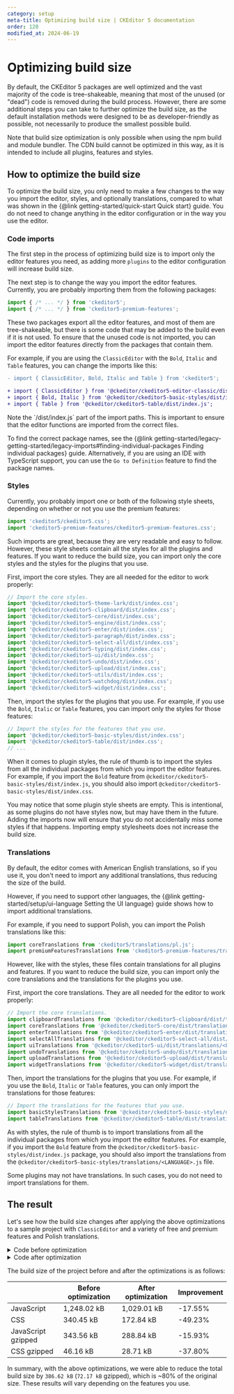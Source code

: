 ```yaml
---
category: setup
meta-title: Optimizing build size | CKEditor 5 documentation
order: 120
modified_at: 2024-06-19
---
```


# Optimizing build size

By default, the CKEditor&nbsp;5 packages are well optimized and the vast majority of the code is tree-shakeable, meaning that most of the unused (or "dead") code is removed during the build process. However, there are some additional steps you can take to further optimize the build size, as the default installation methods were designed to be as developer-friendly as possible, not necessarily to produce the smallest possible build.

Note that build size optimization is only possible when using the npm build and module bundler. The CDN build cannot be optimized in this way, as it is intended to include all plugins, features and styles.

## How to optimize the build size

To optimize the build size, you only need to make a few changes to the way you import the editor, styles, and optionally translations, compared to what was shown in the {@link getting-started/quick-start Quick start} guide. You do not need to change anything in the editor configuration or in the way you use the editor.

### Code imports

The first step in the process of optimizing build size is to import only the editor features you need, as adding more `plugins` to the editor configuration will increase build size.

The next step is to change the way you import the editor features. Currently, you are probably importing them from the following packages:

```js
import { /* ... */ } from 'ckeditor5';
import { /* ... */ } from 'ckeditor5-premium-features';
```

These two packages export all the editor features, and most of them are tree-shakeable, but there is some code that may be added to the build even if it is not used. To ensure that the unused code is not imported, you can import the editor features directly from the packages that contain them.

For example, if you are using the `ClassicEditor` with the `Bold`, `Italic` and `Table` features, you can change the imports like this:

```diff
- import { ClassicEditor, Bold, Italic and Table } from 'ckeditor5';

+ import { ClassicEditor } from '@ckeditor/ckeditor5-editor-classic/dist/index.js';
+ import { Bold, Italic } from '@ckeditor/ckeditor5-basic-styles/dist/index.js';
+ import { Table } from '@ckeditor/ckeditor5-table/dist/index.js';
```

<info-box warning>
	Note the `/dist/index.js` part of the import paths. This is important to ensure that the editor functions are imported from the correct files.
</info-box>

To find the correct package names, see the {@link getting-started/legacy-getting-started/legacy-imports#finding-individual-packages Finding individual packages} guide. Alternatively, if you are using an IDE with TypeScript support, you can use the `Go to Definition` feature to find the package names.

### Styles

Currently, you probably import one or both of the following style sheets, depending on whether or not you use the premium features:

```js
import 'ckeditor5/ckeditor5.css';
import 'ckeditor5-premium-features/ckeditor5-premium-features.css';
```

Such imports are great, because they are very readable and easy to follow. However, these style sheets contain all the styles for all the plugins and features. If you want to reduce the build size, you can import only the core styles and the styles for the plugins that you use.

First, import the core styles. They are all needed for the editor to work properly:

```js
// Import the core styles.
import '@ckeditor/ckeditor5-theme-lark/dist/index.css';
import '@ckeditor/ckeditor5-clipboard/dist/index.css';
import '@ckeditor/ckeditor5-core/dist/index.css';
import '@ckeditor/ckeditor5-engine/dist/index.css';
import '@ckeditor/ckeditor5-enter/dist/index.css';
import '@ckeditor/ckeditor5-paragraph/dist/index.css';
import '@ckeditor/ckeditor5-select-all/dist/index.css';
import '@ckeditor/ckeditor5-typing/dist/index.css';
import '@ckeditor/ckeditor5-ui/dist/index.css';
import '@ckeditor/ckeditor5-undo/dist/index.css';
import '@ckeditor/ckeditor5-upload/dist/index.css';
import '@ckeditor/ckeditor5-utils/dist/index.css';
import '@ckeditor/ckeditor5-watchdog/dist/index.css';
import '@ckeditor/ckeditor5-widget/dist/index.css';
```

Then, import the styles for the plugins that you use. For example, if you use the `Bold`, `Italic` or `Table` features, you can import only the styles for those features:

```js
// Import the styles for the features that you use.
import '@ckeditor/ckeditor5-basic-styles/dist/index.css';
import '@ckeditor/ckeditor5-table/dist/index.css';
// ...
```

When it comes to plugin styles, the rule of thumb is to import the styles from all the individual packages from which you import the editor features. For example, if you import the `Bold` feature from `@ckeditor/ckeditor5-basic-styles/dist/index.js`, you should also import `@ckeditor/ckeditor5-basic-styles/dist/index.css`.

You may notice that some plugin style sheets are empty. This is intentional, as some plugins do not have styles now, but may have them in the future. Adding the imports now will ensure that you do not accidentally miss some styles if that happens. Importing empty stylesheets does not increase the build size.

### Translations

By default, the editor comes with American English translations, so if you use it, you don't need to import any additional translations, thus reducing the size of the build.

However, if you need to support other languages, the {@link getting-started/setup/ui-language Setting the UI language} guide shows how to import additional translations.

For example, if you need to support Polish, you can import the Polish translations like this:

```js
import coreTranslations from 'ckeditor5/translations/pl.js';
import premiumFeaturesTranslations from 'ckeditor5-premium-features/translations/pl.js';
```

However, like with the styles, these files contain translations for all plugins and features. If you want to reduce the build size, you can import only the core translations and the translations for the plugins you use.

First, import the core translations. They are all needed for the editor to work properly:

```js
// Import the core translations.
import clipboardTranslations from '@ckeditor/ckeditor5-clipboard/dist/translations/<LANGUAGE>.js';
import coreTranslations from '@ckeditor/ckeditor5-core/dist/translations/<LANGUAGE>.js';
import enterTranslations from '@ckeditor/ckeditor5-enter/dist/translations/<LANGUAGE>.js';
import selectAllTranslations from '@ckeditor/ckeditor5-select-all/dist/translations/<LANGUAGE>.js';
import uiTranslations from '@ckeditor/ckeditor5-ui/dist/translations/<LANGUAGE>.js';
import undoTranslations from '@ckeditor/ckeditor5-undo/dist/translations/<LANGUAGE>.js';
import uploadTranslations from '@ckeditor/ckeditor5-upload/dist/translations/<LANGUAGE>.js';
import widgetTranslations from '@ckeditor/ckeditor5-widget/dist/translations/<LANGUAGE>.js';
```

Then, import the translations for the plugins that you use. For example, if you use the `Bold`, `Italic` or `Table` features, you can only import the translations for those features:

```js
// Import the translations for the features that you use.
import basicStylesTranslations from '@ckeditor/ckeditor5-basic-styles/dist/translations/<LANGUAGE>.js';
import tableTranslations from '@ckeditor/ckeditor5-table/dist/translations/<LANGUAGE>.js';
```

As with styles, the rule of thumb is to import translations from all the individual packages from which you import the editor features. For example, if you import the `Bold` feature from the `@ckeditor/ckeditor5-basic-styles/dist/index.js` package, you should also import the translations from the `@ckeditor/ckeditor5-basic-styles/translations/<LANGUAGE>.js` file.

Some plugins may not have translations. In such cases, you do not need to import translations for them.

## The result

Let's see how the build size changes after applying the above optimizations to a sample project with `ClassicEditor` and a variety of free and premium features and Polish translations.

<details>
<summary>Code before optimization</summary>

```js
	import {
	ClassicEditor,
	Essentials,
	CKFinderUploadAdapter,
	Autoformat,
	Bold,
	Italic,
	BlockQuote,
	CKBox,
	CKFinder,
	EasyImage,
	Heading,
	Image,
	ImageCaption,
	ImageStyle,
	ImageToolbar,
	ImageUpload,
	PictureEditing,
	Indent,
	Link,
	List,
	MediaEmbed,
	Paragraph,
	PasteFromOffice,
	Table,
	TableToolbar,
	TextTransformation,
	CloudServices,
	Mention
} from 'ckeditor5';

import { CaseChange, SlashCommand } from 'ckeditor5-premium-features';

import coreTranslations from 'ckeditor5/translations/pl.js';
import commercialTranslations from 'ckeditor5-premium-features/translations/pl.js';

import 'ckeditor5/ckeditor5.css';
import 'ckeditor5-premium-features/ckeditor5-premium-features.css';

ClassicEditor.create( document.querySelector( '#editor' ) as HTMLElement, {
	plugins: [
		Essentials,
		CKFinderUploadAdapter,
		Autoformat,
		Bold,
		Italic,
		BlockQuote,
		CKBox,
		CKFinder,
		CloudServices,
		EasyImage,
		Heading,
		Image,
		ImageCaption,
		ImageStyle,
		ImageToolbar,
		ImageUpload,
		Indent,
		Link,
		List,
		MediaEmbed,
		Paragraph,
		PasteFromOffice,
		PictureEditing,
		Table,
		TableToolbar,
		TextTransformation,
		Mention,

		CaseChange,
		SlashCommand
	],
	licenseKey: '<LICENSE_KEY>', // Replace this with your license key.
	toolbar: {
		items: [
			'undo', 'redo',
			'|', 'heading',
			'|', 'bold', 'italic',
			'|', 'link', 'uploadImage', 'insertTable', 'blockQuote', 'mediaEmbed',
			'|', 'bulletedList', 'numberedList', 'outdent', 'indent', 'caseChange'
		]
	},
	image: {
		toolbar: [
			'imageStyle:inline',
			'imageStyle:block',
			'imageStyle:side',
			'|',
			'toggleImageCaption',
			'imageTextAlternative'
		]
	},
	table: {
		contentToolbar: [
			'tableColumn',
			'tableRow',
			'mergeTableCells'
		]
	},
	translations: [
		coreTranslations,
		commercialTranslations
	],
	language: 'pl'
} );
```
</details>

<details>
<summary>Code after optimization</summary>

```js
import { ClassicEditor } from '@ckeditor/ckeditor5-editor-classic/dist/index.js';
import { Essentials } from '@ckeditor/ckeditor5-essentials/dist/index.js';
import { CKFinderUploadAdapter } from '@ckeditor/ckeditor5-adapter-ckfinder/dist/index.js';
import { Autoformat } from '@ckeditor/ckeditor5-autoformat/dist/index.js';
import { Bold, Italic } from '@ckeditor/ckeditor5-basic-styles/dist/index.js';
import { BlockQuote } from '@ckeditor/ckeditor5-block-quote/dist/index.js';
import { CKBox } from '@ckeditor/ckeditor5-ckbox/dist/index.js';
import { CKFinder } from '@ckeditor/ckeditor5-ckfinder/dist/index.js';
import { CloudServices } from '@ckeditor/ckeditor5-cloud-services/dist/index.js';
import { EasyImage } from '@ckeditor/ckeditor5-easy-image/dist/index.js';
import { Heading } from '@ckeditor/ckeditor5-heading/dist/index.js';
import { Image, ImageCaption, ImageStyle, ImageToolbar, ImageUpload, PictureEditing } from '@ckeditor/ckeditor5-image/dist/index.js';
import { Indent } from '@ckeditor/ckeditor5-indent/dist/index.js';
import { Link } from '@ckeditor/ckeditor5-link/dist/index.js';
import { List } from '@ckeditor/ckeditor5-list/dist/index.js';
import { MediaEmbed } from '@ckeditor/ckeditor5-media-embed/dist/index.js';
import { Paragraph } from '@ckeditor/ckeditor5-paragraph/dist/index.js';
import { PasteFromOffice } from '@ckeditor/ckeditor5-paste-from-office/dist/index.js';
import { Table, TableToolbar } from '@ckeditor/ckeditor5-table/dist/index.js';
import { TextTransformation } from '@ckeditor/ckeditor5-typing/dist/index.js';
import { Mention } from '@ckeditor/ckeditor5-mention/dist/index.js';
import { CaseChange } from '@ckeditor/ckeditor5-case-change/dist/index.js';
import { SlashCommand } from '@ckeditor/ckeditor5-slash-command/dist/index.js';

import clipboardTranslations from '@ckeditor/ckeditor5-clipboard/dist/translations/pl.js';
import coreTranslations from '@ckeditor/ckeditor5-core/dist/translations/pl.js';
import enterTranslations from '@ckeditor/ckeditor5-enter/dist/translations/pl.js';
import selectAllTranslations from '@ckeditor/ckeditor5-select-all/dist/translations/pl.js';
import uiTranslations from '@ckeditor/ckeditor5-ui/dist/translations/pl.js';
import undoTranslations from '@ckeditor/ckeditor5-undo/dist/translations/pl.js';
import uploadTranslations from '@ckeditor/ckeditor5-upload/dist/translations/pl.js';
import widgetTranslations from '@ckeditor/ckeditor5-widget/dist/translations/pl.js';
import autoformatTranslations from '@ckeditor/ckeditor5-autoformat/dist/translations/pl.js';
import basicStylesTranslations from '@ckeditor/ckeditor5-basic-styles/dist/translations/pl.js';
import blockQuoteTranslations from '@ckeditor/ckeditor5-block-quote/dist/translations/pl.js';
import ckboxTranslations from '@ckeditor/ckeditor5-ckbox/dist/translations/pl.js';
import ckfinderTranslations from '@ckeditor/ckeditor5-ckfinder/dist/translations/pl.js';
import headingTranslations from '@ckeditor/ckeditor5-heading/dist/translations/pl.js';
import imageTranslations from '@ckeditor/ckeditor5-image/dist/translations/pl.js';
import indentTranslations from '@ckeditor/ckeditor5-indent/dist/translations/pl.js';
import linkTranslations from '@ckeditor/ckeditor5-link/dist/translations/pl.js';
import listTranslations from '@ckeditor/ckeditor5-list/dist/translations/pl.js';
import mediaEmbedTranslations from '@ckeditor/ckeditor5-media-embed/dist/translations/pl.js';
import tableTranslations from '@ckeditor/ckeditor5-table/dist/translations/pl.js';
import caseChangeTranslations from '@ckeditor/ckeditor5-case-change/dist/translations/pl.js';
import slashCommandTranslations from '@ckeditor/ckeditor5-slash-command/dist/translations/pl.js';

import '@ckeditor/ckeditor5-theme-lark/dist/index.css';
import '@ckeditor/ckeditor5-clipboard/dist/index.css';
import '@ckeditor/ckeditor5-core/dist/index.css';
import '@ckeditor/ckeditor5-engine/dist/index.css';
import '@ckeditor/ckeditor5-enter/dist/index.css';
import '@ckeditor/ckeditor5-paragraph/dist/index.css';
import '@ckeditor/ckeditor5-select-all/dist/index.css';
import '@ckeditor/ckeditor5-typing/dist/index.css';
import '@ckeditor/ckeditor5-ui/dist/index.css';
import '@ckeditor/ckeditor5-undo/dist/index.css';
import '@ckeditor/ckeditor5-upload/dist/index.css';
import '@ckeditor/ckeditor5-utils/dist/index.css';
import '@ckeditor/ckeditor5-watchdog/dist/index.css';
import '@ckeditor/ckeditor5-widget/dist/index.css';
import '@ckeditor/ckeditor5-editor-classic/dist/index.css';
import '@ckeditor/ckeditor5-essentials/dist/index.css';
import '@ckeditor/ckeditor5-adapter-ckfinder/dist/index.css';
import '@ckeditor/ckeditor5-autoformat/dist/index.css';
import '@ckeditor/ckeditor5-basic-styles/dist/index.css';
import '@ckeditor/ckeditor5-block-quote/dist/index.css';
import '@ckeditor/ckeditor5-ckbox/dist/index.css';
import '@ckeditor/ckeditor5-ckfinder/dist/index.css';
import '@ckeditor/ckeditor5-cloud-services/dist/index.css';
import '@ckeditor/ckeditor5-easy-image/dist/index.css';
import '@ckeditor/ckeditor5-heading/dist/index.css';
import '@ckeditor/ckeditor5-image/dist/index.css';
import '@ckeditor/ckeditor5-indent/dist/index.css';
import '@ckeditor/ckeditor5-link/dist/index.css';
import '@ckeditor/ckeditor5-list/dist/index.css';
import '@ckeditor/ckeditor5-media-embed/dist/index.css';
import '@ckeditor/ckeditor5-paragraph/dist/index.css';
import '@ckeditor/ckeditor5-paste-from-office/dist/index.css';
import '@ckeditor/ckeditor5-table/dist/index.css';
import '@ckeditor/ckeditor5-typing/dist/index.css';
import '@ckeditor/ckeditor5-mention/dist/index.css';
import '@ckeditor/ckeditor5-case-change/dist/index.css';
import '@ckeditor/ckeditor5-slash-command/dist/index.css';

ClassicEditor.create( document.querySelector( '#editor' ) as HTMLElement, {
	plugins: [
		Essentials,
		CKFinderUploadAdapter,
		Autoformat,
		Bold,
		Italic,
		BlockQuote,
		CKBox,
		CKFinder,
		CloudServices,
		EasyImage,
		Heading,
		Image,
		ImageCaption,
		ImageStyle,
		ImageToolbar,
		ImageUpload,
		Indent,
		Link,
		List,
		MediaEmbed,
		Paragraph,
		PasteFromOffice,
		PictureEditing,
		Table,
		TableToolbar,
		TextTransformation,
		Mention,

		CaseChange,
		SlashCommand
	],
	licenseKey: '<LICENSE_KEY>', // Replace this with your license key.
	toolbar: {
		items: [
			'undo', 'redo',
			'|', 'heading',
			'|', 'bold', 'italic',
			'|', 'link', 'uploadImage', 'insertTable', 'blockQuote', 'mediaEmbed',
			'|', 'bulletedList', 'numberedList', 'outdent', 'indent', 'caseChange'
		]
	},
	image: {
		toolbar: [
			'imageStyle:inline',
			'imageStyle:block',
			'imageStyle:side',
			'|',
			'toggleImageCaption',
			'imageTextAlternative'
		]
	},
	table: {
		contentToolbar: [
			'tableColumn',
			'tableRow',
			'mergeTableCells'
		]
	},
	translations: [
		clipboardTranslations,
		coreTranslations,
		enterTranslations,
		selectAllTranslations,
		uiTranslations,
		undoTranslations,
		uploadTranslations,
		widgetTranslations,
		autoformatTranslations,
		basicStylesTranslations,
		blockQuoteTranslations,
		ckboxTranslations,
		ckfinderTranslations,
		headingTranslations,
		imageTranslations,
		indentTranslations,
		linkTranslations,
		listTranslations,
		mediaEmbedTranslations,
		tableTranslations,
		caseChangeTranslations,
		slashCommandTranslations,
	],
	language: 'pl'
} );
```
</details>

The build size of the project before and after the optimizations is as follows:

|                    	| Before optimization 	| After optimization 	| Improvement 	|
|--------------------	|---------------------	|--------------------	|-------------	|
| JavaScript         	| 1,248.02 kB         	| 1,029.01 kB        	| -17.55%     	|
| CSS                	| 340.45 kB           	| 172.84 kB          	| -49.23%     	|
| JavaScript gzipped 	| 343.56 kB           	| 288.84 kB          	| -15.93%     	|
| CSS gzipped        	| 46.16 kB            	| 28.71 kB           	| -37.80%     	|

In summary, with the above optimizations, we were able to reduce the total build size by `386.62 kB` (`72.17 kB` gzipped), which is ~80% of the original size. These results will vary depending on the features you use.
